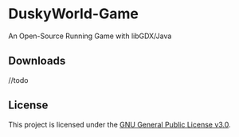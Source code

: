 # DuskyWorld-Game
An Open-Source Running Game with libGDX/Java

## Downloads
//todo

## License
This project is licensed under the [GNU General Public License v3.0](https://github.com/1042932843/DuskyWorld-Game/blob/master/LICENSE).
